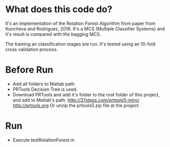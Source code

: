 # What does this code do?

It's an implementation of the Rotation Forest Algorithm from paper from Kuncheva and Rodríguez, 2016. It's a MCS (Multiple Classifier Systems) and it's result is compared with the bagging MCS.

The training an classification stages are run. It's tested using an 10-fold cross validation process.

# Before Run

* Add all folders to Matlab path
* PRTools Decision Tree is used.
* Download PRTools and add it's folder to the root folder of this project, and add to Matlab's path.
  http://37steps.com/prtools5-intro/
  http://prtools.org
  Or unzip the prtools5.zip file at the project.


# Run

* Execute testRotationForest.m
